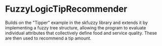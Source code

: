 # FuzzyLogicTipRecommender
Builds on the "Tipper" example in the skfuzzy library and extends it by implementing a fuzzy tree structure, allowing the program to evaluate individual attributes that collectively define food and service quality. These are then used to recommend a tip amount.
